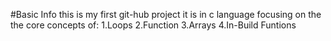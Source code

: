 #Basic Info </b>
this is my first git-hub project
it is in c language
focusing on the the core concepts of:
1.Loops
2.Function
3.Arrays
4.In-Build Funtions
